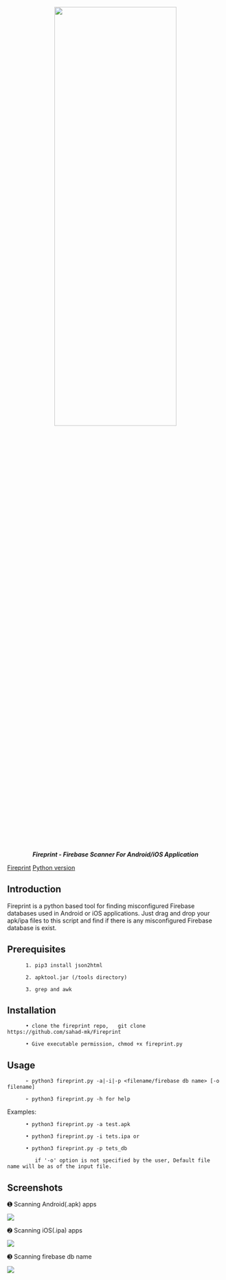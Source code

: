 <p align="center"> <img src="https://github.com/sahad-mk/Fireprint/blob/master/screenshots/fireprint_banner.png" height="50%" width="75%"></p>
<p align="center"><b><i> Fireprint - Firebase Scanner For Android/iOS Application </i> </b> </p>

[Fireprint](https://img.shields.io/badge/version-1.0-success) [Python version](https://img.shields.io/badge/Python-3.x.x-important)

## Introduction
Fireprint is a python based tool for finding misconfigured Firebase databases used in Android or iOS applications. Just drag and drop your apk/ipa files to this script and find if there is any misconfigured Firebase database is exist.

## Prerequisites
          1. pip3 install json2html
          
          2. apktool.jar (/tools directory)
          
          3. grep and awk
           
           
## Installation
          • clone the fireprint repo,   git clone https://github.com/sahad-mk/Fireprint
          
          • Give executable permission, chmod +x fireprint.py 
          
  
## Usage
          ➢ python3 fireprint.py -a|-i|-p <filename/firebase db name> [-o filename]
          
          ➢ python3 fireprint.py -h for help
 
   Examples:
                                                                                                                                             
          • python3 fireprint.py -a test.apk 
              
          • python3 fireprint.py -i tets.ipa or
                                                         
          • python3 fireprint.py -p tets_db 
                                                         
             if '-o' option is not specified by the user, Default file name will be as of the input file.
  
## Screenshots

 ➊ Scanning Android(.apk) apps
 
             
  <img src=https://github.com/sahad-mk/Fireprint/blob/master/screenshots/scan_android.png >
  

 ➋ Scanning iOS(.ipa) apps 
 
           
   <img src=https://github.com/sahad-mk/Fireprint/blob/master/screenshots/scan_iOS.png >
   

 ➌ Scanning firebase db name
 
            
  <img src=https://github.com/sahad-mk/Fireprint/blob/master/screenshots/scan_dbname.png >

